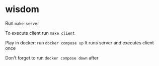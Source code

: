 # wisdom
Run `make server`

To execute client run `make client`

Play in docker:
run `docker compose up`
It runs server and executes client once

Don't forget to run `docker compose down` after
